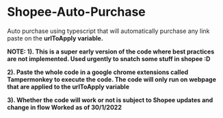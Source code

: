 # Shopee-Auto-Purchase

Auto purchase using typescript that will automatically purchase 
any link paste on the <b>urlToApply variable.<b>

<b>NOTE:<b>
1). This is a super early version of the code where best practices are
not implemented. Used urgently to snatch some stuff in shopee :D

2). Paste the whole code in a google chrome extensions called Tampermonkey
to execute the code. The code will only run on webpage that are applied to the <b>urlToApply variable<b>

3). Whether the code will work or not is subject to Shopee updates and change in flow
    Worked as of 30/1/2022
